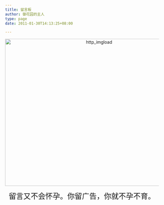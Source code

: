 ```yaml
---
title: 留言板
author: 御花园的主人
type: page
date: 2011-01-30T14:13:25+08:00

---
```

<p style="text-align: center;">
  <a href="/wp-content/uploads/2011/01/http_imgload2.jpg" class="highslide-image" onclick="return hs.expand(this);"><img class="aligncenter size-full wp-image-827" alt="http_imgload" src="/wp-content/uploads/2011/01/http_imgload2.jpg" width="600" height="480" srcset="/wp-content/uploads/2011/01/http_imgload2.jpg 600w, /wp-content/uploads/2011/01/http_imgload2-300x240.jpg 300w" sizes="(max-width: 600px) 100vw, 600px" /></a>
</p>

<p style="text-align: center;">
  <span style="font-size: x-large;">留言又不会怀孕。你留广告，你就不孕不育。</span>
</p>

&nbsp;